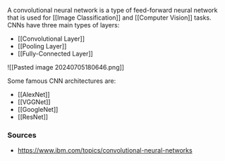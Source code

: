 A convolutional neural network is a type of feed-forward neural network that is used for [[Image Classification]] and [[Computer Vision]] tasks. CNNs have three main types of layers:
- [[Convolutional Layer]]
- [[Pooling Layer]]
- [[Fully-Connected Layer]]

![[Pasted image 20240705180646.png]]

Some famous CNN architectures are:
- [[AlexNet]]
- [[VGGNet]]
- [[GoogleNet]]
- [[ResNet]]

### Sources
- https://www.ibm.com/topics/convolutional-neural-networks